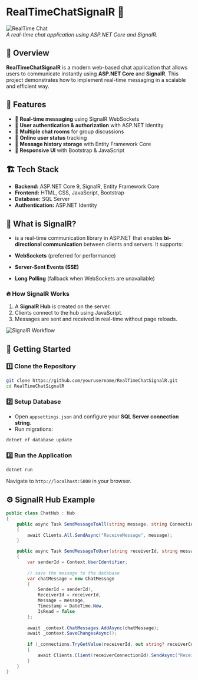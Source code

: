 # RealTimeChatSignalR 🚀

![RealTime Chat](assets/chat_demo.png)  
*A real-time chat application using ASP.NET Core and SignalR.*

## 📌 Overview
**RealTimeChatSignalR** is a modern web-based chat application that allows users to communicate instantly using **ASP.NET Core** and **SignalR**. This project demonstrates how to implement real-time messaging in a scalable and efficient way.

## 🎯 Features
- 🔹 **Real-time messaging** using SignalR WebSockets
- 🔹 **User authentication & authorization** with ASP.NET Identity
- 🔹 **Multiple chat rooms** for group discussions
- 🔹 **Online user status** tracking
- 🔹 **Message history storage** with Entity Framework Core
- 🔹 **Responsive UI** with Bootstrap & JavaScript

## 🏗️ Tech Stack
- **Backend:** ASP.NET Core 9, SignalR, Entity Framework Core
- **Frontend:** HTML, CSS, JavaScript, Bootstrap
- **Database:** SQL Server
- **Authentication:** ASP.NET Identity

## 📡 What is SignalR?
- is a real-time communication library in ASP.NET that enables **bi-directional communication** between clients and servers. It supports:

- **WebSockets** (preferred for performance)
- **Server-Sent Events (SSE)**
- **Long Polling** (fallback when WebSockets are unavailable)

### 🔥 How SignalR Works
1. A **SignalR Hub** is created on the server.
2. Clients connect to the hub using JavaScript.
3. Messages are sent and received in real-time without page reloads.

![SignalR Workflow](assets/signalr_workflow.png)

## 🚀 Getting Started
### 1️⃣ Clone the Repository
```sh
git clone https://github.com/yourusername/RealTimeChatSignalR.git
cd RealTimeChatSignalR
```

### 2️⃣ Setup Database
- Open `appsettings.json` and configure your **SQL Server connection string**.
- Run migrations:
```sh
dotnet ef database update
```

### 3️⃣ Run the Application
```sh
dotnet run
```
Navigate to `http://localhost:5000` in your browser.

## ⚙️ SignalR Hub Example
```csharp
public class ChatHub : Hub
{
    public async Task SendMessageToAll(string message, string ConnectionId)
    {
        await Clients.All.SendAsync("ReceiveMessage", message);
    }

    public async Task SendMessageToUser(string receiverId, string message)
    {
        var senderId = Context.UserIdentifier;
    
        // save the message to the database
        var chatMessage = new ChatMessage
        {
            SenderId = senderId!,
            ReceiverId = receiverId,
            Message = message,
            Timestamp = DateTime.Now,
            IsRead = false
        };
    
        await _context.ChatMessages.AddAsync(chatMessage);
        await _context.SaveChangesAsync();
    
        if (_connections.TryGetValue(receiverId, out string? receiverConnectionId))
        {
            await Clients.Client(receiverConnectionId).SendAsync("ReceiveMessage", senderId, message);
        }
    }
}
```

